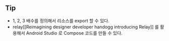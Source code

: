 ## Tip
- 1, 2, 3 배수를 정의해서 리소스를 export 할 수 있다. 
- relay[[Reimagining designer developer handogg introducing Relay]] 를 활용해서 Android Studio 로 Compose 코드를 만들 수 있다. 